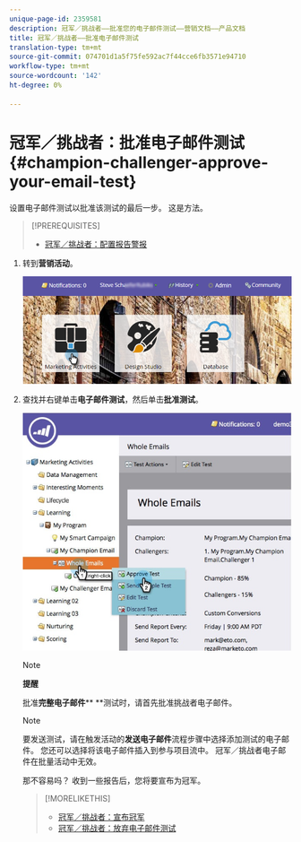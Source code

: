 ```yaml
---
unique-page-id: 2359581
description: 冠军／挑战者——批准您的电子邮件测试——营销文档——产品文档
title: 冠军／挑战者——批准电子邮件测试
translation-type: tm+mt
source-git-commit: 074701d1a5f75fe592ac7f44cce6fb3571e94710
workflow-type: tm+mt
source-wordcount: '142'
ht-degree: 0%

---
```



# 冠军／挑战者：批准电子邮件测试{#champion-challenger-approve-your-email-test}

设置电子邮件测试以批准该测试的最后一步。 这是方法。

>[!PREREQUISITES]
>
>* [冠军／挑战者：配置报告警报](champion-challenger-configure-report-alerts.md)

>



1. 转到&#x200B;**营销活动**。

   ![](assets/login-marketing-activities-1.png)

1. 查找并右键单击&#x200B;**电子邮件测试**，然后单击&#x200B;**批准测试**。

   ![](assets/champion3.jpg)

   >[!NOTE]
   >
   >**提醒**
   >
   >
   >批准&#x200B;**完整电子邮件**** **测试时，请首先批准挑战者电子邮件。

   >[!NOTE]
   >
   >要发送测试，请在触发活动的&#x200B;**发送电子邮件**&#x200B;流程步骤中选择添加测试的电子邮件。 您还可以选择将该电子邮件插入到参与项目流中。 冠军／挑战者电子邮件在批量活动中无效。

   那不容易吗？ 收到一些报告后，您将要宣布为冠军。

   >[!MORELIKETHIS]
   >
   >
   >    
   >    
   >    * [冠军／挑战者：宣布冠军](champion-challenger-declare-a-champion.md)
   >    * [冠军／挑战者：放弃电子邮件测试](champion-challenger-discard-an-email-test.md)


